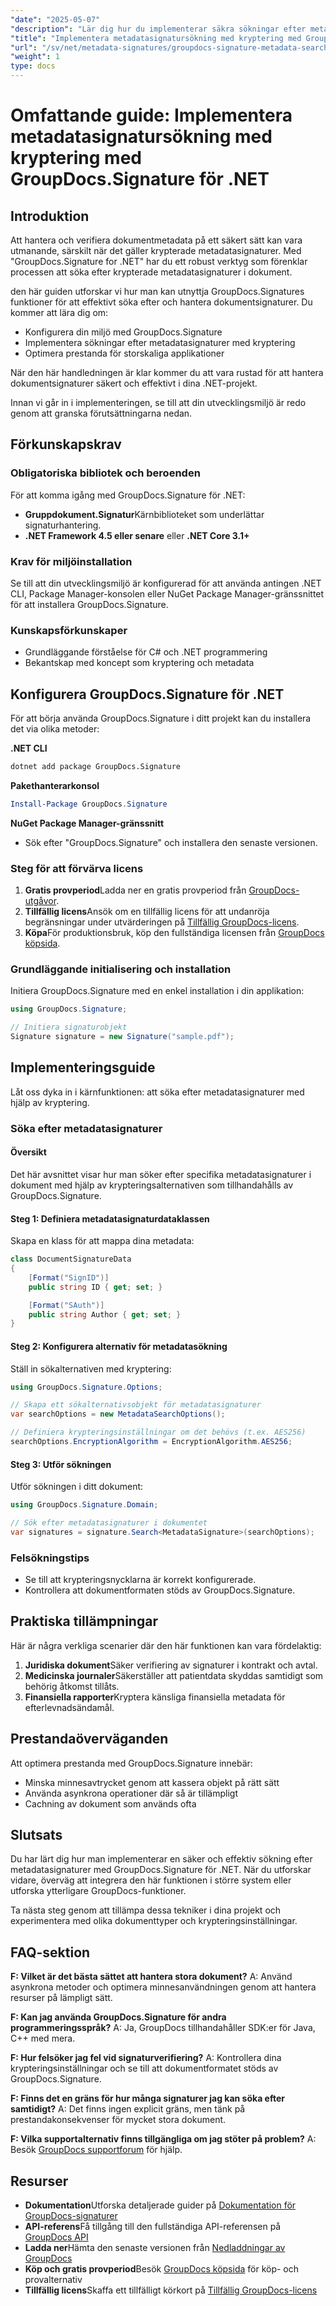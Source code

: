 ```yaml
---
"date": "2025-05-07"
"description": "Lär dig hur du implementerar säkra sökningar efter metadatasignaturer i dina .NET-projekt med GroupDocs.Signature. Den här guiden behandlar installation, krypteringsalternativ och prestandaoptimering."
"title": "Implementera metadatasignatursökning med kryptering med GroupDocs för .NET"
"url": "/sv/net/metadata-signatures/groupdocs-signature-metadata-search-encryption-net/"
"weight": 1
type: docs
---
```

# Omfattande guide: Implementera metadatasignatursökning med kryptering med GroupDocs.Signature för .NET

## Introduktion

Att hantera och verifiera dokumentmetadata på ett säkert sätt kan vara utmanande, särskilt när det gäller krypterade metadatasignaturer. Med "GroupDocs.Signature for .NET" har du ett robust verktyg som förenklar processen att söka efter krypterade metadatasignaturer i dokument.

den här guiden utforskar vi hur man kan utnyttja GroupDocs.Signatures funktioner för att effektivt söka efter och hantera dokumentsignaturer. Du kommer att lära dig om:
- Konfigurera din miljö med GroupDocs.Signature
- Implementera sökningar efter metadatasignaturer med kryptering
- Optimera prestanda för storskaliga applikationer

När den här handledningen är klar kommer du att vara rustad för att hantera dokumentsignaturer säkert och effektivt i dina .NET-projekt.

Innan vi går in i implementeringen, se till att din utvecklingsmiljö är redo genom att granska förutsättningarna nedan.

## Förkunskapskrav

### Obligatoriska bibliotek och beroenden
För att komma igång med GroupDocs.Signature för .NET:
- **Gruppdokument.Signatur**Kärnbiblioteket som underlättar signaturhantering.
- **.NET Framework 4.5 eller senare** eller **.NET Core 3.1+**

### Krav för miljöinstallation
Se till att din utvecklingsmiljö är konfigurerad för att använda antingen .NET CLI, Package Manager-konsolen eller NuGet Package Manager-gränssnittet för att installera GroupDocs.Signature.

### Kunskapsförkunskaper
- Grundläggande förståelse för C# och .NET programmering
- Bekantskap med koncept som kryptering och metadata

## Konfigurera GroupDocs.Signature för .NET
För att börja använda GroupDocs.Signature i ditt projekt kan du installera det via olika metoder:

**.NET CLI**
```bash
dotnet add package GroupDocs.Signature
```

**Pakethanterarkonsol**
```powershell
Install-Package GroupDocs.Signature
```

**NuGet Package Manager-gränssnitt**
- Sök efter "GroupDocs.Signature" och installera den senaste versionen.

### Steg för att förvärva licens
1. **Gratis provperiod**Ladda ner en gratis provperiod från [GroupDocs-utgåvor](https://releases.groupdocs.com/signature/net/).
2. **Tillfällig licens**Ansök om en tillfällig licens för att undanröja begränsningar under utvärderingen på [Tillfällig GroupDocs-licens](https://purchase.groupdocs.com/temporary-license/).
3. **Köpa**För produktionsbruk, köp den fullständiga licensen från [GroupDocs köpsida](https://purchase.groupdocs.com/buy).

### Grundläggande initialisering och installation
Initiera GroupDocs.Signature med en enkel installation i din applikation:

```csharp
using GroupDocs.Signature;

// Initiera signaturobjekt
Signature signature = new Signature("sample.pdf");
```

## Implementeringsguide
Låt oss dyka in i kärnfunktionen: att söka efter metadatasignaturer med hjälp av kryptering.

### Söka efter metadatasignaturer
#### Översikt
Det här avsnittet visar hur man söker efter specifika metadatasignaturer i dokument med hjälp av krypteringsalternativen som tillhandahålls av GroupDocs.Signature.

#### Steg 1: Definiera metadatasignaturdataklassen
Skapa en klass för att mappa dina metadata:

```csharp
class DocumentSignatureData
{
    [Format("SignID")]
    public string ID { get; set; }

    [Format("SAuth")]
    public string Author { get; set; }
}
```

#### Steg 2: Konfigurera alternativ för metadatasökning
Ställ in sökalternativen med kryptering:

```csharp
using GroupDocs.Signature.Options;

// Skapa ett sökalternativsobjekt för metadatasignaturer
var searchOptions = new MetadataSearchOptions();

// Definiera krypteringsinställningar om det behövs (t.ex. AES256)
searchOptions.EncryptionAlgorithm = EncryptionAlgorithm.AES256;
```

#### Steg 3: Utför sökningen
Utför sökningen i ditt dokument:

```csharp
using GroupDocs.Signature.Domain;

// Sök efter metadatasignaturer i dokumentet
var signatures = signature.Search<MetadataSignature>(searchOptions);
```

### Felsökningstips
- Se till att krypteringsnycklarna är korrekt konfigurerade.
- Kontrollera att dokumentformaten stöds av GroupDocs.Signature.

## Praktiska tillämpningar
Här är några verkliga scenarier där den här funktionen kan vara fördelaktig:
1. **Juridiska dokument**Säker verifiering av signaturer i kontrakt och avtal.
2. **Medicinska journaler**Säkerställer att patientdata skyddas samtidigt som behörig åtkomst tillåts.
3. **Finansiella rapporter**Kryptera känsliga finansiella metadata för efterlevnadsändamål.

## Prestandaöverväganden
Att optimera prestanda med GroupDocs.Signature innebär:
- Minska minnesavtrycket genom att kassera objekt på rätt sätt
- Använda asynkrona operationer där så är tillämpligt
- Cachning av dokument som används ofta

## Slutsats
Du har lärt dig hur man implementerar en säker och effektiv sökning efter metadatasignaturer med GroupDocs.Signature för .NET. När du utforskar vidare, överväg att integrera den här funktionen i större system eller utforska ytterligare GroupDocs-funktioner.

Ta nästa steg genom att tillämpa dessa tekniker i dina projekt och experimentera med olika dokumenttyper och krypteringsinställningar.

## FAQ-sektion
**F: Vilket är det bästa sättet att hantera stora dokument?**
A: Använd asynkrona metoder och optimera minnesanvändningen genom att hantera resurser på lämpligt sätt.

**F: Kan jag använda GroupDocs.Signature för andra programmeringsspråk?**
A: Ja, GroupDocs tillhandahåller SDK:er för Java, C++ med mera.

**F: Hur felsöker jag fel vid signaturverifiering?**
A: Kontrollera dina krypteringsinställningar och se till att dokumentformatet stöds av GroupDocs.Signature.

**F: Finns det en gräns för hur många signaturer jag kan söka efter samtidigt?**
A: Det finns ingen explicit gräns, men tänk på prestandakonsekvenser för mycket stora dokument.

**F: Vilka supportalternativ finns tillgängliga om jag stöter på problem?**
A: Besök [GroupDocs supportforum](https://forum.groupdocs.com/c/signature/) för hjälp.

## Resurser
- **Dokumentation**Utforska detaljerade guider på [Dokumentation för GroupDocs-signaturer](https://docs.groupdocs.com/signature/net/)
- **API-referens**Få tillgång till den fullständiga API-referensen på [GroupDocs API](https://reference.groupdocs.com/signature/net/)
- **Ladda ner**Hämta den senaste versionen från [Nedladdningar av GroupDocs](https://releases.groupdocs.com/signature/net/)
- **Köp och gratis provperiod**Besök [GroupDocs köpsida](https://purchase.groupdocs.com/buy) för köp- och provalternativ
- **Tillfällig licens**Skaffa ett tillfälligt körkort på [Tillfällig GroupDocs-licens](https://purchase.groupdocs.com/temporary-license/)